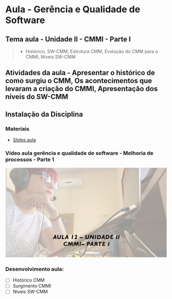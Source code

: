 # Aula - Gerência e Qualidade de Software
## Tema aula - Unidade II - CMMI - Parte I
>  *  Histórico, SW-CMM, Estrutura CMM, Evolução do CMM para o CMMI, Níveis SW-CMM

## Atividades da aula - Apresentar o histórico de como surgiu o CMM, Os acontecimentos que levaram a criação do CMMI, Apresentação dos níveis do SW-CMM

## Instalação da Disciplina

### Materiais

- [Slides aula ](aula12_unidadeII_cmmi_parte1.pdf)

### Video aula gerência e qualidade de software -  Melhoria de processos - Parte 1
[![Aula - CMMI - PARTE 1](capa_aula12.png)](https://youtu.be/y24YYE0r7ZY)


### Desenvolvimento aula: 

- [ ] Histórico CMM
- [ ] Surgimento CMMI
- [ ] Níveis SW-CMM
